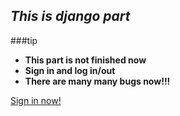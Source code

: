 ## *This is django part*

###tip
*  **This part is not finished now**
*  **Sign in and log in/out**
*  **There are many many bugs now!!!**

<a href="http://www.wangjksjtu.com.cn:2333/Users/">
Sign in now!
</a>
